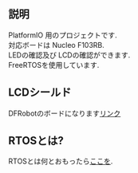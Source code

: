 ## 説明
PlatformIO 用のプロジェクトです.  
対応ボードは Nucleo F103RB.  
LEDの確認及び LCDの確認ができます.  
FreeRTOSを使用しています.  
## LCDシールド
DFRobotのボードになります[リンク](https://wiki.dfrobot.com/Arduino_LCD_KeyPad_Shield__SKU__DFR0009_)
## RTOSとは?
RTOSとは何とおもったら[ここを](http://www.kumikomi.net/archives/2008/12/32rtos.php?page=7).
